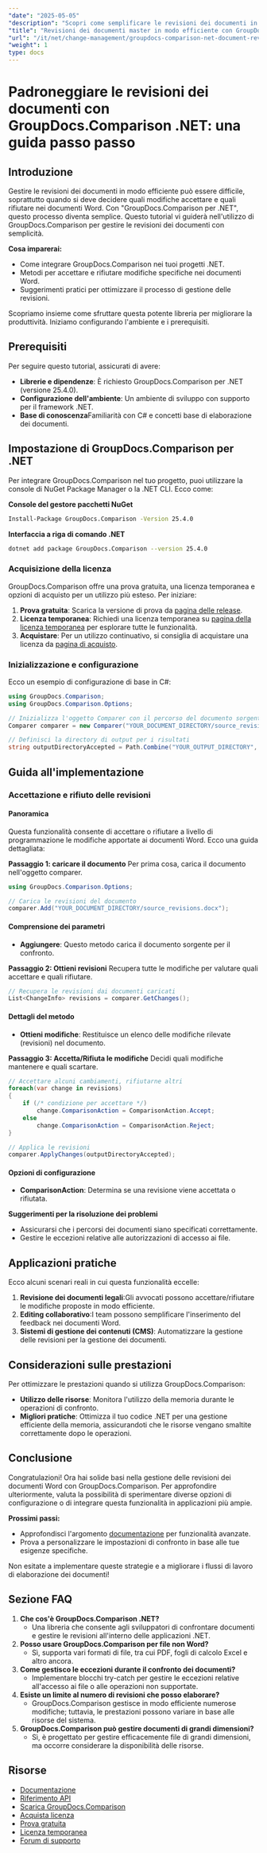 ```yaml
---
"date": "2025-05-05"
"description": "Scopri come semplificare le revisioni dei documenti in Word utilizzando GroupDocs.Comparison per .NET. Scopri metodi per accettare o rifiutare le modifiche senza sforzo."
"title": "Revisioni dei documenti master in modo efficiente con GroupDocs.Comparison .NET - Una guida completa"
"url": "/it/net/change-management/groupdocs-comparison-net-document-revisions-guide/"
"weight": 1
type: docs
---
```

# Padroneggiare le revisioni dei documenti con GroupDocs.Comparison .NET: una guida passo passo

## Introduzione
Gestire le revisioni dei documenti in modo efficiente può essere difficile, soprattutto quando si deve decidere quali modifiche accettare e quali rifiutare nei documenti Word. Con "GroupDocs.Comparison per .NET", questo processo diventa semplice. Questo tutorial vi guiderà nell'utilizzo di GroupDocs.Comparison per gestire le revisioni dei documenti con semplicità.

**Cosa imparerai:**
- Come integrare GroupDocs.Comparison nei tuoi progetti .NET.
- Metodi per accettare e rifiutare modifiche specifiche nei documenti Word.
- Suggerimenti pratici per ottimizzare il processo di gestione delle revisioni.

Scopriamo insieme come sfruttare questa potente libreria per migliorare la produttività. Iniziamo configurando l'ambiente e i prerequisiti.

## Prerequisiti
Per seguire questo tutorial, assicurati di avere:
- **Librerie e dipendenze**: È richiesto GroupDocs.Comparison per .NET (versione 25.4.0).
- **Configurazione dell'ambiente**: Un ambiente di sviluppo con supporto per il framework .NET.
- **Base di conoscenza**Familiarità con C# e concetti base di elaborazione dei documenti.

## Impostazione di GroupDocs.Comparison per .NET
Per integrare GroupDocs.Comparison nel tuo progetto, puoi utilizzare la console di NuGet Package Manager o la .NET CLI. Ecco come:

**Console del gestore pacchetti NuGet**
```bash
Install-Package GroupDocs.Comparison -Version 25.4.0
```

**Interfaccia a riga di comando .NET**
```bash
dotnet add package GroupDocs.Comparison --version 25.4.0
```

### Acquisizione della licenza
GroupDocs.Comparison offre una prova gratuita, una licenza temporanea e opzioni di acquisto per un utilizzo più esteso. Per iniziare:
1. **Prova gratuita**: Scarica la versione di prova da [pagina delle release](https://releases.groupdocs.com/comparison/net/).
2. **Licenza temporanea**: Richiedi una licenza temporanea su [pagina della licenza temporanea](https://purchase.groupdocs.com/temporary-license/) per esplorare tutte le funzionalità.
3. **Acquistare**: Per un utilizzo continuativo, si consiglia di acquistare una licenza da [pagina di acquisto](https://purchase.groupdocs.com/buy).

### Inizializzazione e configurazione
Ecco un esempio di configurazione di base in C#:
```csharp
using GroupDocs.Comparison;
using GroupDocs.Comparison.Options;

// Inizializza l'oggetto Comparer con il percorso del documento sorgente
Comparer comparer = new Comparer("YOUR_DOCUMENT_DIRECTORY/source_revisions.docx");

// Definisci la directory di output per i risultati
string outputDirectoryAccepted = Path.Combine("YOUR_OUTPUT_DIRECTORY", "accepted_changes.docx");
```

## Guida all'implementazione
### Accettazione e rifiuto delle revisioni
#### Panoramica
Questa funzionalità consente di accettare o rifiutare a livello di programmazione le modifiche apportate ai documenti Word. Ecco una guida dettagliata:

**Passaggio 1: caricare il documento**
Per prima cosa, carica il documento nell'oggetto comparer.
```csharp
using GroupDocs.Comparison.Options;

// Carica le revisioni del documento
comparer.Add("YOUR_DOCUMENT_DIRECTORY/source_revisions.docx");
```

#### Comprensione dei parametri
- **Aggiungere**: Questo metodo carica il documento sorgente per il confronto.

**Passaggio 2: Ottieni revisioni**
Recupera tutte le modifiche per valutare quali accettare e quali rifiutare.
```csharp
// Recupera le revisioni dai documenti caricati
List<ChangeInfo> revisions = comparer.GetChanges();
```

#### Dettagli del metodo
- **Ottieni modifiche**: Restituisce un elenco delle modifiche rilevate (revisioni) nel documento.

**Passaggio 3: Accetta/Rifiuta le modifiche**
Decidi quali modifiche mantenere e quali scartare.
```csharp
// Accettare alcuni cambiamenti, rifiutarne altri
foreach(var change in revisions)
{
    if (/* condizione per accettare */)
        change.ComparisonAction = ComparisonAction.Accept;
    else
        change.ComparisonAction = ComparisonAction.Reject;
}

// Applica le revisioni
comparer.ApplyChanges(outputDirectoryAccepted);
```

#### Opzioni di configurazione
- **ComparisonAction**: Determina se una revisione viene accettata o rifiutata.

**Suggerimenti per la risoluzione dei problemi**
- Assicurarsi che i percorsi dei documenti siano specificati correttamente.
- Gestire le eccezioni relative alle autorizzazioni di accesso ai file.

## Applicazioni pratiche
Ecco alcuni scenari reali in cui questa funzionalità eccelle:
1. **Revisione dei documenti legali**:Gli avvocati possono accettare/rifiutare le modifiche proposte in modo efficiente.
2. **Editing collaborativo**:I team possono semplificare l'inserimento del feedback nei documenti Word.
3. **Sistemi di gestione dei contenuti (CMS)**: Automatizzare la gestione delle revisioni per la gestione dei documenti.

## Considerazioni sulle prestazioni
Per ottimizzare le prestazioni quando si utilizza GroupDocs.Comparison:
- **Utilizzo delle risorse**: Monitora l'utilizzo della memoria durante le operazioni di confronto.
- **Migliori pratiche**: Ottimizza il tuo codice .NET per una gestione efficiente della memoria, assicurandoti che le risorse vengano smaltite correttamente dopo le operazioni.

## Conclusione
Congratulazioni! Ora hai solide basi nella gestione delle revisioni dei documenti Word con GroupDocs.Comparison. Per approfondire ulteriormente, valuta la possibilità di sperimentare diverse opzioni di configurazione o di integrare questa funzionalità in applicazioni più ampie.

**Prossimi passi:**
- Approfondisci l'argomento [documentazione](https://docs.groupdocs.com/comparison/net/) per funzionalità avanzate.
- Prova a personalizzare le impostazioni di confronto in base alle tue esigenze specifiche.

Non esitate a implementare queste strategie e a migliorare i flussi di lavoro di elaborazione dei documenti!

## Sezione FAQ
1. **Che cos'è GroupDocs.Comparison .NET?**
   - Una libreria che consente agli sviluppatori di confrontare documenti e gestire le revisioni all'interno delle applicazioni .NET.
2. **Posso usare GroupDocs.Comparison per file non Word?**
   - Sì, supporta vari formati di file, tra cui PDF, fogli di calcolo Excel e altro ancora.
3. **Come gestisco le eccezioni durante il confronto dei documenti?**
   - Implementare blocchi try-catch per gestire le eccezioni relative all'accesso ai file o alle operazioni non supportate.
4. **Esiste un limite al numero di revisioni che posso elaborare?**
   - GroupDocs.Comparison gestisce in modo efficiente numerose modifiche; tuttavia, le prestazioni possono variare in base alle risorse del sistema.
5. **GroupDocs.Comparison può gestire documenti di grandi dimensioni?**
   - Sì, è progettato per gestire efficacemente file di grandi dimensioni, ma occorre considerare la disponibilità delle risorse.

## Risorse
- [Documentazione](https://docs.groupdocs.com/comparison/net/)
- [Riferimento API](https://reference.groupdocs.com/comparison/net/)
- [Scarica GroupDocs.Comparison](https://releases.groupdocs.com/comparison/net/)
- [Acquista licenza](https://purchase.groupdocs.com/buy)
- [Prova gratuita](https://releases.groupdocs.com/comparison/net/)
- [Licenza temporanea](https://purchase.groupdocs.com/temporary-license/)
- [Forum di supporto](https://forum.groupdocs.com/c/comparison/)